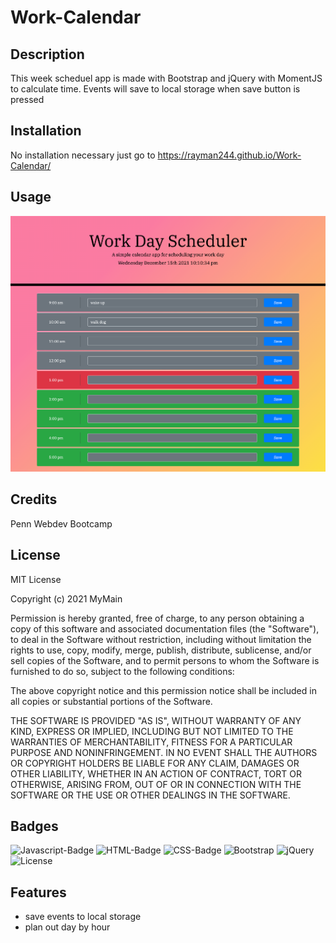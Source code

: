 # Work-Calendar
 
## Description
This week scheduel app is made with Bootstrap and jQuery with MomentJS to calculate time. Events will save to local storage when save button is pressed

## Installation
No installation necessary just go to https://rayman244.github.io/Work-Calendar/

## Usage

![alt text](assets/imgs/WorkScheduler.png)

## Credits

Penn Webdev Bootcamp

## License

MIT License

Copyright (c) 2021 MyMain

Permission is hereby granted, free of charge, to any person obtaining a copy
of this software and associated documentation files (the "Software"), to deal
in the Software without restriction, including without limitation the rights
to use, copy, modify, merge, publish, distribute, sublicense, and/or sell
copies of the Software, and to permit persons to whom the Software is
furnished to do so, subject to the following conditions:

The above copyright notice and this permission notice shall be included in all
copies or substantial portions of the Software.

THE SOFTWARE IS PROVIDED "AS IS", WITHOUT WARRANTY OF ANY KIND, EXPRESS OR
IMPLIED, INCLUDING BUT NOT LIMITED TO THE WARRANTIES OF MERCHANTABILITY,
FITNESS FOR A PARTICULAR PURPOSE AND NONINFRINGEMENT. IN NO EVENT SHALL THE
AUTHORS OR COPYRIGHT HOLDERS BE LIABLE FOR ANY CLAIM, DAMAGES OR OTHER
LIABILITY, WHETHER IN AN ACTION OF CONTRACT, TORT OR OTHERWISE, ARISING FROM,
OUT OF OR IN CONNECTION WITH THE SOFTWARE OR THE USE OR OTHER DEALINGS IN THE
SOFTWARE.

## Badges

![Javascript-Badge](https://img.shields.io/badge/Code-Javascript-yellow)
![HTML-Badge](https://img.shields.io/badge/Code-HTML-%23DA391E)
![CSS-Badge](https://img.shields.io/badge/Code-CSS-blue)
![Bootstrap](https://img.shields.io/badge/Code-Bootstrap-green)
![jQuery](https://img.shields.io/badge/Code-jQuery-blue)
![License](https://img.shields.io/badge/license-MIT-lightgrey)

## Features

- save events to local storage 
- plan out day by hour
